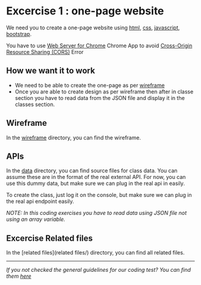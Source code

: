 # Excercise 1 : one-page website

We need you to create a one-page website using [html](https://html.spec.whatwg.org/), [css](https://www.w3.org/Style/CSS/), [javascript](https://developer.mozilla.org/en-US/docs/Web/JavaScript/Language_Resources), [bootstrap](https://getbootstrap.com/docs/5.0/getting-started/introduction/).

You have to use [Web Server for Chrome](https://chrome.google.com/webstore/detail/web-server-for-chrome/ofhbbkphhbklhfoeikjpcbhemlocgigb?hl=en) Chrome App to avoid [Cross-Origin Resource Sharing (CORS)](https://developer.mozilla.org/en-US/docs/Web/HTTP/CORS) Error

## How we want it to work

- We need to be able to create the one-page as per [wireframe]()
- Once you are able to create design as per wireframe then after in classe section you have to read data from the JSON file and display it in the classes section.

## Wireframe

In the [wireframe](wireframe/) directory, you can find the wireframe.

## APIs

In the [data](data/) directory, you can find source files for class data.
You can assume these are in the format of the real external API.
For now, you can use this dummy data, but make sure we can plug in the real api in easily.

To create the class, just log it on the console, but make sure we can plug in the real api endpoint easily.

_NOTE: In this coding exercises you have to read data using JSON file not using an array variable._

## Excercise Related files

In the [related files](related files/) directory, you can find all related files.

---

_If you not checked the general guidelines for our coding test? You can find them [here](./README.md)_
